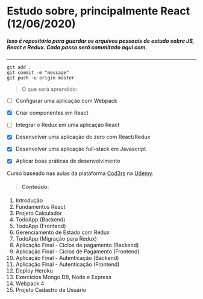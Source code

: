 # Estudo sobre, principalmente React (12/06/2020)

##### Isso é repositório para guardar os arquivos pessoais de estudo sobre JS, React e Redux. Cada passo **será** commitado aqui com.
***
```git
git add .
git commit -m "message"
git push -u origin master
```

> O que será aprendido:

- [ ] Configurar uma aplicação com Webpack
- [X] Criar componentes em React
- [ ] Integrar o Redux em uma aplicação React
- [X] Desenvolver uma aplicação do zero com React/Redux
- [X] Desenvolver uma aplicação full-stack em Javascript
- [X] Aplicar boas práticas de desenvolvimento


Curso baseado nas aulas da plataforma [Cod3rs](https://www.cod3r.com.br) na [Udemy](https://www.udemy.com/course/react-redux-pt/).


> #### Conteúdo:

1. Introdução
2. Fundamentos React
3. Projeto Calculador
4. TodoApp (Backend)
5. TodoApp (Frontend)
6. Gerenciamento de Estado com Redux
7. TodoApp (Migração para Redux)
8. Aplicação Final - Ciclos de pagamento (Backend)
9. Aplicação Final - Ciclos de Pagamento (Frontend)
10. Aplicação Final - Autenticação (Backend)
11. Aplicação Final - Autenticação (Frontend)
12. Deploy Heroku
13. Exercicios Mongo DB, Node e Express
14. Webpack 4
15. Projeto Cadastro de Usuário
